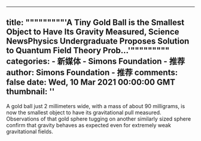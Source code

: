 
---
title: """""""""'A Tiny Gold Ball is the Smallest Object to Have Its Gravity Measured, Science NewsPhysics Undergraduate Proposes Solution to Quantum Field Theory Prob...'"""""""""
categories: 
    - 新媒体
    - Simons Foundation - 推荐
author: Simons Foundation - 推荐
comments: false
date: Wed, 10 Mar 2021 00:00:00 GMT
thumbnail: ''
---

<div>   
<p></p><p>A gold ball just 2 millimeters wide, with a mass of about 90 milligrams, is now the smallest object to have its gravitational pull measured. Observations of that gold sphere tugging on another similarly sized sphere confirm that gravity behaves as expected even for extremely weak gravitational fields.</p>
<p></p>
            
</div>
            